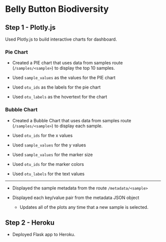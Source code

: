 # Belly Button Biodiversity

## Step 1 - Plotly.js
Used Plotly.js to build interactive charts for dashboard.

### Pie Chart
* Created a PIE chart that uses data from samples route (`/samples/<sample>`) to display the top 10 samples.

* Used `sample_values` as the values for the PIE chart

* Used `otu_ids` as the labels for the pie chart

* Used `otu_labels` as the hovertext for the chart

### Bubble Chart
* Created a Bubble Chart that uses data from samples route (`/samples/<sample>`) to display each sample.

* Used `otu_ids` for the x values

* Used `sample_values` for the y values

* Used `sample_values` for the marker size

* Used `otu_ids` for the marker colors

* Used `otu_labels` for the text values

<hr>

* Displayed the sample metadata from the route `/metadata/<sample>`

* Displayed each key/value pair from the metadata JSON object 

    * Updates all of the plots any time that a new sample is selected.

## Step 2 - Heroku

* Deployed  Flask app to Heroku.
